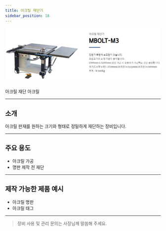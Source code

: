 ```yaml
---
title: 아크릴 재단기
sidebar_position: 18
---
```


<div style={{textAlign:'center'}}>
  <img src="/img/machine/아크릴_재단기.jpeg" alt="아크릴 재단기" style={{maxWidth:'400px', borderRadius:'8px', boxShadow:'0 2px 8px #ccc'}} />
</div>

<span class="badge badge--primary">아크릴 재단</span>
<span class="badge badge--info">아크릴</span>

---

## 소개
아크릴 판재를 원하는 크기와 형태로 정밀하게 재단하는 장비입니다.

---

## 주요 용도
- 아크릴 가공
- 명판 제작 전 재단

---

## 제작 가능한 제품 예시
- 아크릴 명판
- 아크릴 태그

---

> 장비 사용 및 관리 문의는 사장님께 말씀해 주세요. 